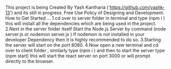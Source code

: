 This project is being Created By Yash Kantharia ('https://github.com/yashk-13') and its still in progress.
Free Use Policy of Designing and Development.
How to Get Started ...
1.cd over to server folder in terminal and type (npm i ) this will install all the dependencies which are being used in the project.
2.Next in the server folder itself Start the Node.js Server by command (node server.js or nodemon server.js ) If nodemon is not installed in your developer Dependency then It is highly recommended to do so.
3.Starting the server will start on the port 8080.
4.Now open a new terminal and cd over to client folder , similarly type (npm i ) and then to start the server type (npm start) this will start the react server on port 3000
or will prompt directly to the browser.

